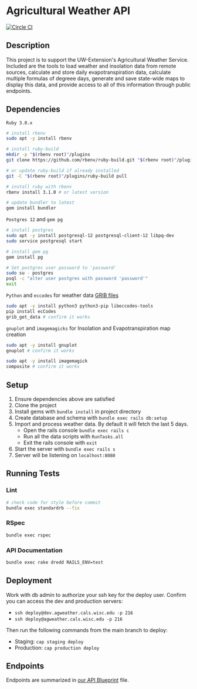 # Agricultural Weather API

[![Circle CI](https://circleci.com/gh/uwent/ag-weather.svg?style=svg&circle-token=467dfd3ec0f5d33330548a6d939f94d52d3f07ec)](https://circleci.com/gh/uwent/ag-weather)

## Description

This project is to support the UW-Extension's Agricultural Weather Service.  Included are the tools to load weather and insolation data from remote sources, calculate and store daily evapotranspiration data, calculate multiple formulas of degreee days, generate and save state-wide maps to display this data, and provide access to all of this information through public endpoints.

## Dependencies

`Ruby 3.0.x`
```bash
# install rbenv
sudo apt -y install rbenv

# install ruby-build
mkdir -p "$(rbenv root)"/plugins
git clone https://github.com/rbenv/ruby-build.git "$(rbenv root)"/plugins/ruby-build

# or update ruby-build if already installed
git -C "$(rbenv root)"/plugins/ruby-build pull

# install ruby with rbenv
rbenv install 3.1.0 # or latest version

# update bundler to latest
gem install bundler
```

`Postgres 12` and `gem pg`
```bash
# install postgres
sudo apt -y install postgresql-12 postgresql-client-12 libpq-dev
sudo service postgresql start

# install gem pg
gem install pg

# Set postgres user password to 'password'
sudo su - postgres
psql -c "alter user postgres with password 'password'"
exit
```

`Python` and `eccodes` for weather data [GRIB files](https://en.wikipedia.org/wiki/GRIB)
```bash
sudo apt -y install python3 python3-pip libeccodes-tools
pip install ecCodes
grib_get_data # confirm it works
```

`gnuplot` and `imagemagicks` for Insolation and Evapotranspiration map creation
```bash
sudo apt -y install gnuplot
gnuplot # confirm it works

sudo apt -y install imagemagick
composite # confirm it works
```

## Setup

1. Ensure dependencies above are satisfied
2. Clone the project
3. Install gems with `bundle install` in project directory
4. Create database and schema with `bundle exec rails db:setup`
5. Import and process weather data. By default it will fetch the last 5 days.
    * Open the rails console `bundle exec rails c`
    * Run all the data scripts with `RunTasks.all`
    * Exit the rails console with `exit`
6. Start the server with `bundle exec rails s`
7. Server will be listening on `localhost:8080`

## Running Tests

### Lint

```bash
# check code for style before commit
bundle exec standardrb --fix
```

### RSpec

```bash
bundle exec rspec
```

### API Documentation

```bash
bundle exec rake dredd RAILS_ENV=test
```

## Deployment

Work with db admin to authorize your ssh key for the deploy user. Confirm you can access the dev and production servers:

* `ssh deploy@dev.agweather.cals.wisc.edu -p 216`
* `ssh deploy@agweather.cals.wisc.edu -p 216`

Then run the following commands from the main branch to deploy:

* Staging: `cap staging deploy`
* Production: `cap production deploy`

## Endpoints

Endpoints are summarized in [our API Blueprint](apiary.apib) file.
